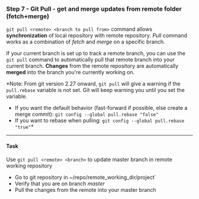 ### Step 7 - Git Pull - get and merge updates from remote folder (fetch+merge)

`git pull <remote> <branch to pull from>` command allows **synchronization** of local repository with remote repository.
*Pull* command works as a combination of *fetch* and *merge* on a specific branch.

If your current branch is set up to track a remote branch, you can use the `git pull` command to automatically pull that remote branch into your current branch.
**Changes** from the remote repository are automatically **merged** into the branch you're currently working on.

*Note: From git version 2.27 onward, `git pull` will give a warning if the `pull.rebase` variable is not set. Git will keep warning you until you set the variable.
- If you want the default behavior (fast-forward if possible, else create a merge commit): `git config --global pull.rebase "false"`
- If you want to rebase when pulling: `git config --global pull.rebase "true"`*

---

#### Task

Use `git pull <remote> <branch>` to update master branch in remote working repository
- Go to git repository in ~/repo/remote_working_dir/project`
- Verify that you are on branch *master*
- Pull the changes from the remote into your master branch
